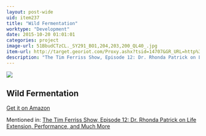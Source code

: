 ```yaml
---
layout: post-wide
uid: item237
title: "Wild Fermentation"
worktype: "Development"
date: 2015-10-20 01:01:01
categories: project
image-url: 51BbudCTzCL._SY291_BO1,204,203,200_QL40_.jpg
item-url: http://target.georiot.com/Proxy.ashx?tsid=14707&GR_URL=http%3A%2F%2Fwww.amazon.com%2FWild-Fermentation-Flavor-Nutrition-Live-Culture%2Fdp%2F1931498237%2F
description: "The Tim Ferriss Show, Episode 12: Dr. Rhonda Patrick on Life Extension, Performance, and Much More"
---
```

<a href="http://target.georiot.com/Proxy.ashx?tsid=14707&GR_URL=http%3A%2F%2Fwww.amazon.com%2FWild-Fermentation-Flavor-Nutrition-Live-Culture%2Fdp%2F1931498237%2F" target="blank"><img src="../../../../img/thumbs/51BbudCTzCL._SY291_BO1,204,203,200_QL40_.jpg" class="prod-img"></a>
<h2>Wild Fermentation</h2>
<p><a href="http://target.georiot.com/Proxy.ashx?tsid=14707&GR_URL=http%3A%2F%2Fwww.amazon.com%2FWild-Fermentation-Flavor-Nutrition-Live-Culture%2Fdp%2F1931498237%2F" target="blank">Get it on Amazon</a><p>
<p>Mentioned in: <a href="http://fourhourworkweek.com/2014/06/10/the-tim-ferriss-show-rhonda-patrick-life-extension/" target="blank">The Tim Ferriss Show, Episode 12: Dr. Rhonda Patrick on Life Extension, Performance, and Much More</a></p>
